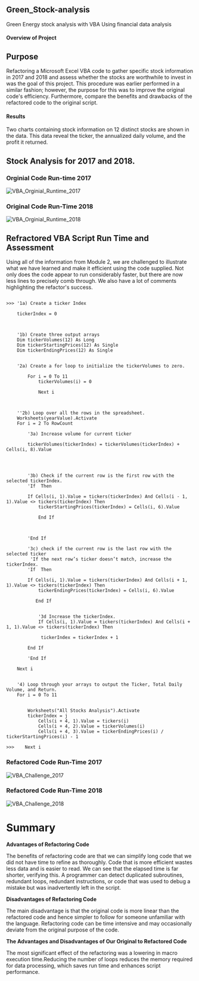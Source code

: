 ## Green_Stock-analysis
Green Energy stock analysis with VBA Using financial data analysis

#### Overview of Project
## Purpose
Refactoring a Microsoft Excel VBA code to gather specific stock information in 2017 and 2018 and assess whether the stocks are worthwhile to invest in was the goal of this project. This procedure was earlier performed in a similar fashion; however, the purpose for this was to improve the original code's efficiency. Furthermore, compare the benefits and drawbacks of the refactored code to the original script.

#### Results
Two charts containing stock information on 12 distinct stocks are shown in the data. This data reveal the ticker, the annualized daily volume, and the profit it returned.
## Stock Analysis for 2017 and 2018.

### Orginial Code Run-time 2017

![VBA_Orginial_Runtime_2017](https://user-images.githubusercontent.com/105666905/175196411-9231e756-9c47-405b-8ee6-133737b3c49c.png)


### Original Code Run-Time 2018

![VBA_Orginial_Runtime_2018](https://user-images.githubusercontent.com/105666905/175196262-05729087-10e2-4535-a197-f59032a7e8db.png)

## Refractored VBA Script Run Time and Assessment
Using all of the information from Module 2, we are challenged to illustrate what we have learned and make it efficient using the code supplied. Not only does the code appear to run considerably faster, but there are now less lines to precisely comb through. We also have a lot of comments highlighting the refactor's success.

```

>>> '1a) Create a ticker Index
    
    tickerIndex = 0
    
    

    '1b) Create three output arrays
    Dim tickerVolumes(12) As Long
    Dim tickerStartingPrices(12) As Single
    Dim tickerEndingPrices(12) As Single
    
    
    '2a) Create a for loop to initialize the tickerVolumes to zero.
        
        For i = 0 To 11
            tickerVolumes(i) = 0
            
            Next i
        
        
        
    ''2b) Loop over all the rows in the spreadsheet.
    Worksheets(yearValue).Activate
    For i = 2 To RowCount
    
        '3a) Increase volume for current ticker
        
        tickerVolumes(tickerIndex) = tickerVolumes(tickerIndex) + Cells(i, 8).Value
        

    
        
        '3b) Check if the current row is the first row with the selected tickerIndex.
        'If  Then
        
        If Cells(i, 1).Value = tickers(tickerIndex) And Cells(i - 1, 1).Value <> tickers(tickerIndex) Then
            tickerStartingPrices(tickerIndex) = Cells(i, 6).Value
            
            End If
            
                
            
        'End If
        
        '3c) check if the current row is the last row with the selected ticker
         'If the next row’s ticker doesn’t match, increase the tickerIndex.
        'If  Then
            
        If Cells(i, 1).Value = tickers(tickerIndex) And Cells(i + 1, 1).Value <> tickers(tickerIndex) Then
            tickerEndingPrices(tickerIndex) = Cells(i, 6).Value

           End If
           
            
            '3d Increase the tickerIndex.
            If Cells(i, 1).Value = tickers(tickerIndex) And Cells(i + 1, 1).Value <> tickers(tickerIndex) Then
            
             tickerIndex = tickerIndex + 1

        End If
            
        'End If
    
    Next i
    
    
    '4) Loop through your arrays to output the Ticker, Total Daily Volume, and Return.
    For i = 0 To 11
        
        
        Worksheets("All Stocks Analysis").Activate
        tickerIndex = j
            Cells(i + 4, 1).Value = tickers(i)
            Cells(i + 4, 2).Value = tickerVolumes(i)
            Cells(i + 4, 3).Value = tickerEndingPrices(i) / tickerStartingPrices(i) - 1
        
>>>    Next i

```

### Refactored Code Run-Time 2017

![VBA_Challenge_2017](https://user-images.githubusercontent.com/105666905/175199724-1273d8f2-73cb-4559-accd-da980c357f1c.png)


### Refactored Code Run-Time 2018


![VBA_Challenge_2018](https://user-images.githubusercontent.com/105666905/175199793-d6642eb6-1f46-4118-8267-c40d36be8948.png)


# Summary

**Advantages of Refactoring Code**

The benefits of refactoring code are that we can simplify long code that we did not have time to refine as thoroughly. Code that is more efficient wastes less data and is easier to read. We can see that the elapsed time is far shorter, verifying this. A programmer can detect duplicated subroutines, redundant loops, redundant instructions, or code that was used to debug a mistake but was inadvertently left in the script.

**Disadvantages of Refactoring Code**

The main disadvantage is that the original code is more linear than the refactored code and hence simpler to follow for someone unfamiliar with the language. Refactoring code can be time intensive and may occasionally deviate from the original purpose of the code.

**The Advantages and Disadvantages of Our Original to Refactored Code**

The most significant effect of the refactoring was a lowering in macro execution time.Reducing the number of loops reduces the memory required for data processing, which saves run time and enhances script performance.
